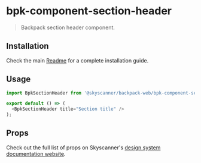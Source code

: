 # bpk-component-section-header

> Backpack section header component.

## Installation

Check the main [Readme](https://github.com/skyscanner/backpack#usage) for a complete installation guide.

## Usage

```js
import BpkSectionHeader from '@skyscanner/backpack-web/bpk-component-section-header';

export default () => (
  <BpkSectionHeader title="Section title" />
);
```

## Props

Check out the full list of props on Skyscanner's [design system documentation website](https://www.skyscanner.design/latest/components/section-header/web-NtxldMJ6#section-props-04).
